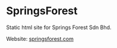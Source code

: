 # SpringsForest
Static html site for Springs Forest Sdn Bhd.

Website: [springsforest.com](https://www.springsforest.com)
